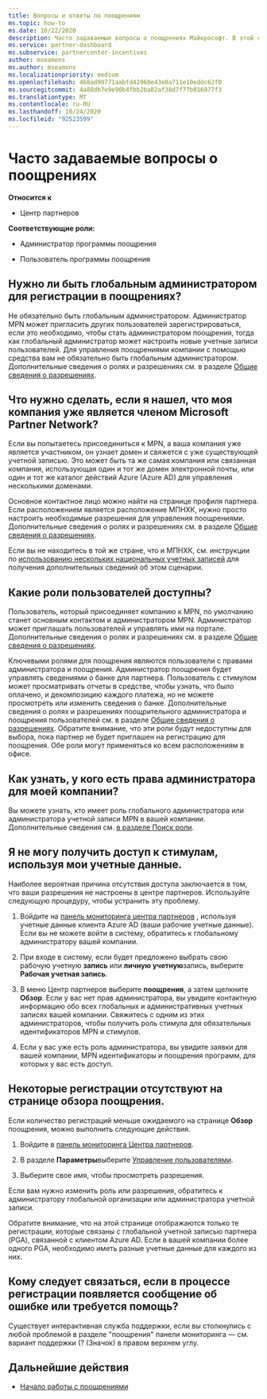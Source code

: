 ```yaml
---
title: Вопросы и ответы по поощрениям
ms.topic: how-to
ms.date: 10/22/2020
description: Часто задаваемые вопросы о поощрениях Майкрософт. В этой статье содержатся вопросы о ролях пользователей, о том, как зарегистрироваться или что делать с сообщениями об ошибках.
ms.service: partner-dashboard
ms.subservice: partnercenter-incentives
author: mseamons
ms.author: mseamons
ms.localizationpriority: medium
ms.openlocfilehash: 468ad99771aabfd42960e43e0a711e10eddc62f0
ms.sourcegitcommit: 4a88db7e9e90b4fbb2ba82af38d7f77b016977f3
ms.translationtype: MT
ms.contentlocale: ru-RU
ms.lasthandoff: 10/24/2020
ms.locfileid: "92523599"
---
```

# <a name="frequently-asked-questions-on-incentives"></a>Часто задаваемые вопросы о поощрениях

**Относится к**

- Центр партнеров

**Соответствующие роли:**

- Администратор программы поощрения

- Пользователь программы поощрения

## <a name="do-i-need-to-be-the-global-admin-to-enroll-in-incentives"></a>Нужно ли быть глобальным администратором для регистрации в поощрениях?

Не обязательно быть глобальным администратором. Администратор MPN может пригласить других пользователей зарегистрироваться, если это необходимо, чтобы стать администратором поощрения, тогда как глобальный администратор может настроить новые учетные записи пользователей. Для управления поощрениями компании с помощью средства вам не обязательно быть глобальным администратором. Дополнительные сведения о ролях и разрешениях см. в разделе [Общие сведения о разрешениях](permissions-overview.md).

## <a name="what-do-i-need-to-do-if-i-find-my-company-is-already-a-member-of-the-microsoft-partner-network"></a>Что нужно сделать, если я нашел, что моя компания уже является членом Microsoft Partner Network?

Если вы попытаетесь присоединиться к MPN, а ваша компания уже является участником, он узнает домен и свяжется с уже существующей учетной записью. Это может быть та же самая компания или связанная компания, использующая один и тот же домен электронной почты, или один и тот же каталог действий Azure (Azure AD) для управления несколькими доменами.

Основное контактное лицо можно найти на странице профиля партнера. Если расположением является расположение МПНХК, нужно просто настроить необходимые разрешения для управления поощрениями. Дополнительные сведения о ролях и разрешениях см. в разделе [Общие сведения о разрешениях](permissions-overview.md).

Если вы не находитесь в той же стране, что и МПНХК, см. инструкции по [использованию нескольких национальных учетных записей](https://support.microsoft.com/help/4515619/special-considerations-for-multi-national-partners-joining-the-microso) для получения дополнительных сведений об этом сценарии.

## <a name="what-user-roles-are-available"></a>Какие роли пользователей доступны?

Пользователь, который присоединяет компанию к MPN, по умолчанию станет основным контактом и администратором MPN. Администратор может приглашать пользователей и управлять ими на портале. Дополнительные сведения о ролях и разрешениях см. в разделе [Общие сведения о разрешениях](permissions-overview.md).

Ключевыми ролями для поощрения являются пользователи с правами администратора и поощрения. Администратор поощрения будет управлять сведениями о банке для партнера. Пользователь с стимулом может просматривать отчеты в средстве, чтобы узнать, что было оплачено, и декомпозицию каждого платежа, но не можете просмотреть или изменить сведения о банке. Дополнительные сведения о ролях и разрешениях поощрительного администратора и поощрения пользователей см. в разделе [Общие сведения о разрешениях](permissions-overview.md). Обратите внимание, что эти роли будут недоступны для выбора, пока партнер не будет приглашен на регистрацию для поощрения. Обе роли могут применяться ко всем расположениям в офисе.

## <a name="how-can-i-find-out-who-has-admin-rights-for-my-company"></a>Как узнать, у кого есть права администратора для моей компании?

Вы можете узнать, кто имеет роль глобального администратора или администратора учетной записи MPN в вашей компании. Дополнительные сведения см. [в разделе Поиск роли](/partner-center/find-your-role.md).  

## <a name="i-cant-access-incentives-using-my-credentials"></a>Я не могу получить доступ к стимулам, используя мои учетные данные.

Наиболее вероятная причина отсутствия доступа заключается в том, что ваши разрешения не настроены в центре партнеров. Используйте следующую процедуру, чтобы устранить эту проблему.

1. Войдите на [панель мониторинга центра партнеров](https://partner.microsoft.com/dashboard/) , используя учетные данные клиента Azure AD (ваши рабочие учетные данные). Если вы не можете войти в систему, обратитесь к глобальному администратору вашей компании.

2. При входе в систему, если будет предложено выбрать свою рабочую учетную **запись** или **личную учетную**запись, выберите **Рабочая учетная запись**.

3. В меню Центр партнеров выберите **поощрения**, а затем щелкните **Обзор**. Если у вас нет прав администратора, вы увидите контактную информацию обо всех глобальных и административных учетных записях вашей компании. Свяжитесь с одним из этих администраторов, чтобы получить роль стимула для обязательных идентификаторов MPN и стимулов.

4. Если у вас уже есть роль администратора, вы увидите заявки для вашей компании, MPN идентификаторы и поощрения программ, для которых у вас есть доступ.
 
## <a name="some-enrollments-are-missing-from-the-incentives-overview-page"></a>Некоторые регистрации отсутствуют на странице обзора поощрения.

Если количество регистраций меньше ожидаемого на странице **Обзор** поощрения, можно выполнить следующие действия.

1. Войдите в [панель мониторинга Центра партнеров](https://partner.microsoft.com/dashboard/).

2. В разделе **Параметры**выберите [Управление пользователями](https://partner.microsoft.com/pcv/users).

3. Выберите свое имя, чтобы просмотреть разрешения. 

Если вам нужно изменить роль или разрешения, обратитесь к администратору глобальной организации или администратора учетной записи.

Обратите внимание, что на этой странице отображаются только те регистрации, которые связаны с глобальной учетной записью партнера (PGA), связанной с клиентом Azure AD. Если в вашей компании более одного PGA, необходимо иметь разные учетные данные для каждого из них.

## <a name="who-should-i-contact-if-i-get-an-error-message-or-need-help-during-the-enrollment-process"></a>Кому следует связаться, если в процессе регистрации появляется сообщение об ошибке или требуется помощь?

Существует интерактивная служба поддержки, если вы столкнулись с любой проблемой в разделе "поощрения" панели мониторинга — см. вариант поддержки (? (Значок) в правом верхнем углу.

## <a name="next-steps"></a>Дальнейшие действия

- [Начало работы с поощрениями](incentives-get-started-intro.md)
